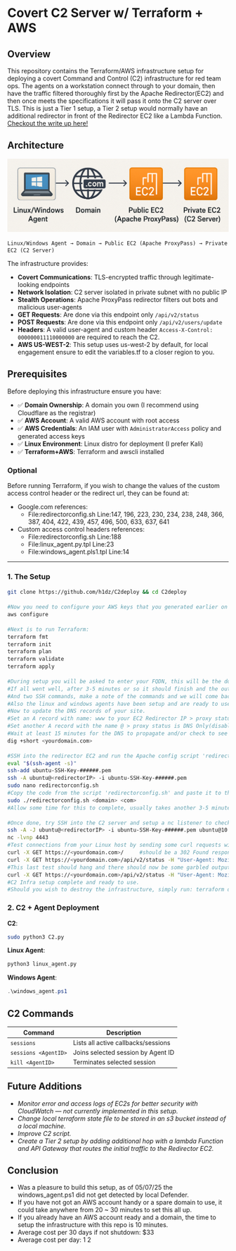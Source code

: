 # Covert C2 Server w/ Terraform + AWS

## Overview

This repository contains the Terraform/AWS infrastructure setup for deploying a covert Command and Control (C2) infrastructure for red team ops. 
The agents on a workstation connect through to your domain, then have the traffic filtered thoroughly first by the Apache Redirector(EC2) and then once meets the specifications it will pass it onto the C2 server over TLS. This is just a Tier 1 setup, a Tier 2 setup would normally have an additional redirector in front of the Redirector EC2 like a Lambda Function.
[Checkout the write up here!](https://cyberchronicles.org/posts/5/)

## Architecture
![architecture diagram](/architecture.png)
```
Linux/Windows Agent → Domain → Public EC2 (Apache ProxyPass) → Private EC2 (C2 Server)
```

The infrastructure provides:
- **Covert Communications**: TLS-encrypted traffic through legitimate-looking endpoints
- **Network Isolation**: C2 server isolated in private subnet with no public IP
- **Stealth Operations**: Apache ProxyPass redirector filters out bots and malicious user-agents
- **GET Requests**: Are done via this endpoint only `/api/v2/status`
- **POST Requests**: Are done via this endpoint only `/api/v2/users/update`
- **Headers**: A valid user-agent and custom header `Access-X-Control: 000000011110000000` are required to reach the C2.
- **AWS US-WEST-2**: This setup uses us-west-2 by default, for local engagement ensure to edit the variables.tf to a closer region to you.
  
## Prerequisites

Before deploying this infrastructure ensure you have:

- ✅ **Domain Ownership**: A domain you own (I recommend using Cloudflare as the registrar)
- ✅ **AWS Account**: A valid AWS account with root access
- ✅ **AWS Credentials**: An IAM user with `AdministratorAccess` policy and generated access keys
- ✅ **Linux Environment**: Linux distro for deployment (I prefer Kali)
- ✅ **Terraform+AWS**: Terraform and awscli installed

### Optional
      
Before running Terraform, if you wish to change the values of the custom access control header or the redirect url, they can be found at:
- Google.com references:
    - File:redirectorconfig.sh Line:147, 196, 223, 230, 234, 238, 248, 366, 387, 404, 422, 439, 457, 496, 500, 633, 637, 641
- Custom access control headers references:
    - File:redirectorconfig.sh Line:188
    - File:linux_agent.py.tpl Line:23
    - File:windows_agent.pls1.tpl Line:14

---

### 1. The Setup

```bash
git clone https://github.com/h1dz/C2deploy && cd C2deploy

#Now you need to configure your AWS keys that you generated earlier on your Linux host, (ensure awscli is installed):
aws configure

#Next is to run Terraform:
terraform fmt
terraform init
terraform plan
terraform validate
terraform apply

#During setup you will be asked to enter your FQDN, this will be the domain you own, like example.com.
#If all went well, after 3-5 minutes or so it should finish and the output should be a public IP of the Redirector, a private IP of the C2,
#And two SSH commands, make a note of the commands and we will come back to them later.
#Also the linux and windows agents have been setup and are ready to use, found in the repo folder after running terraform apply. You can safely delete the .tpl files now.
#Now to update the DNS records of your site.
#Set an A record with name: www to your EC2 Redirector IP > proxy status is DNS Only(disabled/off) 
#Set another A record with the name @ > proxy status is DNS Only(disabled/off). 
#Wait at least 15 minutes for the DNS to propagate and/or check to see if it points to new IP yet:
dig +short <yourdomain.com> 

#SSH into the redirector EC2 and run the Apache config script 'redirectorconfig.sh', ensure you change the file name ###### to whats in your directory.
eval "$(ssh-agent -s)"
ssh-add ubuntu-SSH-Key-######.pem 
ssh -A ubuntu@<redirectorIP> -i ubuntu-SSH-Key-######.pem 
sudo nano redirectorconfig.sh
#Copy the code from the script 'redirectorconfig.sh' and paste it to this file on the Redirect server, then run it using your Root Domain and TLD, (ie sudo ./redirectorconfig.sh example com):
sudo ./redirectorconfig.sh <domain> <com>
#Allow some time for this to complete, usually takes another 3-5 minutes. Don't touch it until you see "[+] Successfully commented duplicate VirtualHost blocks after first SSL config in /etc/apache2/sites-available/########-le-ssl.conf".

#Once done, try SSH into the C2 server and setup a nc listener to check its working: 
ssh -A -J ubuntu@<redirectorIP> -i ubuntu-SSH-Key-######.pem ubuntu@10.10.1.204
nc -lvnp 4443
#Test connections from your Linux host by sending some curl requests with and without headers to make sure they are handled properly with redirects.
curl -X GET https://<yourdomain.com>/     #should be a 302 Found response~
curl -X GET https://<yourdomain.com>/api/v2/status -H "User-Agent: Mozilla/5.0 (Windows NT 10.0; Win64; x64) AppleWebKit/537.36 (KHTML, like Gecko) Chrome/120.0.0.0 Safari/537.36"    #should be a 302 Found response~
#This last test should hang and there should now be some garbled output from the nc listener on the C2, it looks like this because its encrypted TLS traffic using a basic HTTP listener.
curl -X GET https://<yourdomain.com>/api/v2/status -H "User-Agent: Mozilla/5.0 (Windows NT 10.0; Win64; x64) AppleWebKit/537.36 (KHTML, like Gecko) Chrome/120.0.0.0 Safari/537.36" -H "Access-X-Control: 000000011110000000"    #should hang with a response on the C2
#C2 Infra setup complete and ready to use.
#Should you wish to destroy the infrastructure, simply run: terraform destroy
```

### 2. C2 + Agent Deployment
**C2**:
```bash
sudo python3 C2.py
```

**Linux Agent**:
```bash
python3 linux_agent.py
```

**Windows Agent**:
```powershell
.\windows_agent.ps1
```

## C2 Commands

| Command | Description |
|---------|-------------|
| `sessions` | Lists all active callbacks/sessions |
| `sessions <AgentID>` | Joins selected session by Agent ID |
| `kill <AgentID>` | Terminates selected session |

## Future Additions
- *Monitor error and access logs of EC2s for better security with CloudWatch — not currently implemented in this setup.*
- *Change local terraform state file to be stored in an s3 bucket instead of a local machine.*
- *Improve C2 script.*
- *Create a Tier 2 setup by adding additional hop with a lambda Function and API Gateway that routes the initial traffic to the Redirector EC2.*

## Conclusion
- Was a pleasure to build this setup, as of 05/07/25 the windows_agent.ps1 did not get detected by local Defender.
- If you have not got an AWS account handy or a spare domain to use, it could take anywhere from 20 ~ 30 minutes to set this all up.
- If you already have an AWS account ready and a domain, the time to setup the infrastructure with this repo is 10 minutes.
- Average cost per 30 days if not shutdown: $33
- Average cost per day: $1~$2
```
